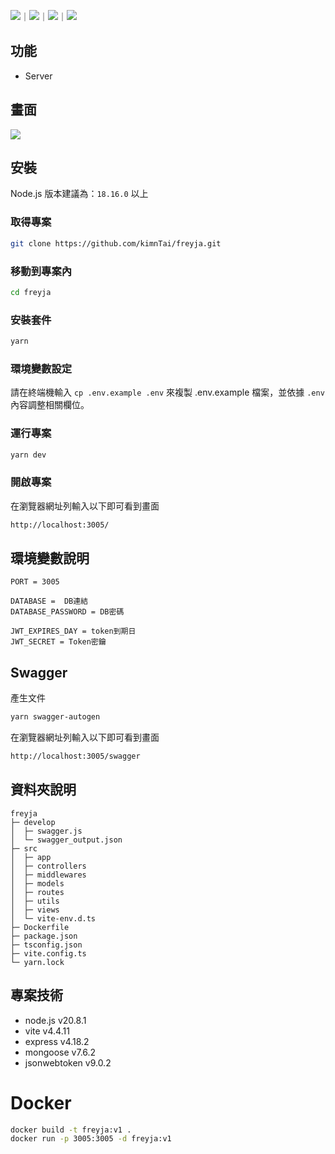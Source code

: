 <!-- 底下標籤來源參考寫法可至：https://github.com/Envoy-VC/awesome-badges#github-stats -->

![](https://img.shields.io/github/stars/kimnTai/freyja.svg)｜![](https://img.shields.io/github/forks/kimnTai/freyja.svg)｜![](https://img.shields.io/github/issues-pr/kimnTai/freyja.svg)｜![](https://img.shields.io/github/issues/kimnTai/freyja.svg)

## 功能

-   Server

## 畫面

![](https://hackmd.io/_uploads/SyIIokIw2.png)

## 安裝

Node.js 版本建議為：`18.16.0` 以上

### 取得專案

```bash
git clone https://github.com/kimnTai/freyja.git
```

### 移動到專案內

```bash
cd freyja
```

### 安裝套件

```bash
yarn
```

### 環境變數設定

請在終端機輸入 `cp .env.example .env` 來複製 .env.example 檔案，並依據 `.env` 內容調整相關欄位。

### 運行專案

```bash
yarn dev
```

### 開啟專案

在瀏覽器網址列輸入以下即可看到畫面

```bash
http://localhost:3005/
```

## 環境變數說明

```env
PORT = 3005

DATABASE =  DB連結
DATABASE_PASSWORD = DB密碼

JWT_EXPIRES_DAY = token到期日
JWT_SECRET = Token密鑰
```

## Swagger

產生文件

```bash
yarn swagger-autogen
```

在瀏覽器網址列輸入以下即可看到畫面

```bash
http://localhost:3005/swagger
```

## 資料夾說明

```
freyja
├─ develop
│  ├─ swagger.js
│  └─ swagger_output.json
├─ src
│  ├─ app
│  ├─ controllers
│  ├─ middlewares
│  ├─ models
│  ├─ routes
│  ├─ utils
│  ├─ views
│  └─ vite-env.d.ts
├─ Dockerfile
├─ package.json
├─ tsconfig.json
├─ vite.config.ts
└─ yarn.lock
```

## 專案技術

-   node.js v20.8.1
-   vite v4.4.11
-   express v4.18.2
-   mongoose v7.6.2
-   jsonwebtoken v9.0.2

# Docker

```bash
docker build -t freyja:v1 .
docker run -p 3005:3005 -d freyja:v1
```
